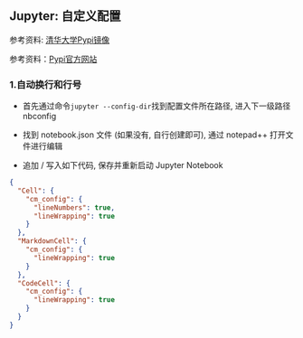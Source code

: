 ## Jupyter: 自定义配置

参考资料: [清华大学Pypi镜像](https://mirror.tuna.tsinghua.edu.cn/help/pypi/)

参考资料：[Pypi官方网站](https://pypi.org/)

### 1.自动换行和行号

* 首先通过命令`jupyter --config-dir`找到配置文件所在路径, 进入下一级路径 nbconfig 



* 找到 notebook.json 文件 (如果没有, 自行创建即可), 通过 notepad++ 打开文件进行编辑

* 追加 / 写入如下代码, 保存并重新启动 Jupyter Notebook

```json
{
  "Cell": {
    "cm_config": {
      "lineNumbers": true,
      "lineWrapping": true
    }
  },
  "MarkdownCell": {
    "cm_config": {
      "lineWrapping": true
    }
  },
  "CodeCell": {
    "cm_config": {
      "lineWrapping": true
    }
  }
}
```


